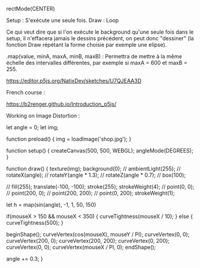 rectMode(CENTER)

Setup : S'exécute une seule fois.
Draw : Loop

Ce qui veut dire que si l'on exécute le background qu'une seule fois dans le setup, il n'effacera jamais le dessins précédent, on peut donc "dessiner" (la fonction Draw répétant la forme choisie par exemple une elipse).

.map(value, minA, maxA, minB, maxB) : Permettra de mettre à la même échelle des intervalles différentes, par exemple si maxA = 600 et maxB = 255.


https://editor.p5js.org/NatixDev/sketches/U7QJEAA3D

French course : 

https://b2renger.github.io/Introduction_p5js/


Working on Image Distortion : 

let angle = 0;
let img;

function preload() {
  img = loadImage('shop.jpg');
}

function setup() {
  createCanvas(500, 500, WEBGL);
  angleMode(DEGREES);
}

function draw() {
  texture(img);
  background(0);
  // ambientLight(255);
  // rotateX(angle);
  // rotateY(angle * 1.3);
  // rotateZ(angle * 0.7);
  // box(100);

  // fill(255);
  translate(-100, -100);
  stroke(255);
  strokeWeight(4);
  // point(0, 0);
  // point(200, 0);
  // point(200, 200);
  // point(0, 200);
  strokeWeight(1);
  
  let h = map(sin(angle), -1, 1, 50, 150)
  
  if(mouseX > 150 && mouseX < 350) {
    curveTightness(mouseX / 10);
  }
  else {
    curveTightness(500);
  }
  
  beginShape();
  curveVertex(cos(mouseX), mouseY / PI);
  curveVertex(0, 0);
  curveVertex(200, 0);
  curveVertex(200, 200);
  curveVertex(0, 200);
  curveVertex(0, 0);
  curveVertex(mouseX / PI, 0);
  endShape();

  angle += 0.3;
}